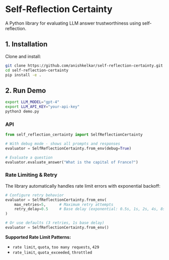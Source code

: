 # Self-Reflection Certainty

A Python library for evaluating LLM answer trustworthiness using self-reflection.

## 1. Installation

Clone and install:

```bash
git clone https://github.com/anishkelkar/self-reflection-certainty.git
cd self-reflection-certainty
pip install -e .
```

## 2. Run Demo

```bash
export LLM_MODEL="gpt-4"
export LLM_API_KEY="your-api-key"
python3 demo.py
```


### API

```python
from self_reflection_certainty import SelfReflectionCertainty

# With debug mode - shows all prompts and responses
evaluator = SelfReflectionCertainty.from_env(debug=True)

# Evaluate a question
evaluator.evaluate_answer("What is the capital of France?")
```

### Rate Limiting & Retry

The library automatically handles rate limit errors with exponential backoff:

```python
# Configure retry behavior
evaluator = SelfReflectionCertainty.from_env(
    max_retries=5,      # Maximum retry attempts
    retry_delay=0.5     # Base delay (exponential: 0.5s, 1s, 2s, 4s, 8s)
)

# Or use defaults (3 retries, 1s base delay)
evaluator = SelfReflectionCertainty.from_env()
```

**Supported Rate Limit Patterns:**
- `rate limit`, `quota`, `too many requests`, `429`
- `rate_limit`, `quota_exceeded`, `throttled`
